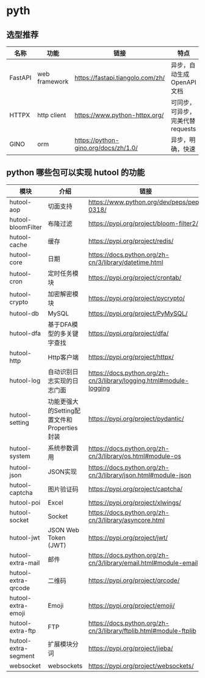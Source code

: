 # pyth

## 选型推荐

| 名称       | 功能          |     链接                                   |  特点                                    |
| ----------|---------------|-------------------------------------------|---------------------------------------- |
| FastAPI   | web framework |     https://fastapi.tiangolo.com/zh/      |  异步，自动生成 OpenAPI 文档               |
| HTTPX     | http client   |     https://www.python-httpx.org/         |  可同步，可异步，完美代替 requests          |
| GINO      | orm          |     https://python-gino.org/docs/zh/1.0/   |  异步，明确，快速                          |

## python 哪些包可以实现 hutool 的功能

| 模块                |     介绍                                                                          |链接                                       |
| -------------------|---------------------------------------------------------------------------------- |-------------------------------------------|
| hutool-aop         |     切面支持                                                                | https://www.python.org/dev/peps/pep-0318/  |
| hutool-bloomFilter |     布隆过滤                                        | https://pypi.org/project/bloom-filter2/    |
| hutool-cache       |     缓存                                                             | https://pypi.org/project/redis/ |
| hutool-core        |     日期                                        | https://docs.python.org/zh-cn/3/library/datetime.html |
| hutool-cron        |     定时任务模块                               | https://pypi.org/project/crontab/ |
| hutool-crypto      |     加密解密模块                               | https://pypi.org/project/pycrypto/ |
| hutool-db          |     MySQL                                         | https://pypi.org/project/PyMySQL/ |
| hutool-dfa         |     基于DFA模型的多关键字查找                                                         | https://pypi.org/project/dfa/ |
| hutool-http        |     Http客户端                                            | https://pypi.org/project/httpx/ |
| hutool-log         |     自动识别日志实现的日志门面                                                         | https://docs.python.org/zh-cn/3/library/logging.html#module-logging   |
| hutool-setting     |     功能更强大的Setting配置文件和Properties封装                                        | https://pypi.org/project/pydantic/ |
| hutool-system      |     系统参数调用                                                 | https://docs.python.org/zh-cn/3/library/os.html#module-os |
| hutool-json        |     JSON实现                                                                       | https://docs.python.org/zh-cn/3/library/json.html#module-json | 
| hutool-captcha     |     图片验证码                                                                   | https://pypi.org/project/captcha/ |
| hutool-poi         |    Excel                                                   | https://pypi.org/project/xlwings/ |
| hutool-socket      |    Socket                                                | https://docs.python.org/zh-cn/3/library/asyncore.html |
| hutool-jwt         |     JSON Web Token (JWT)                                             | https://pypi.org/project/jwt/ |
| hutool-extra-mail     |    邮件   | https://docs.python.org/zh-cn/3/library/email.html#module-email |
| hutool-extra-qrcode   |    二维码   | https://pypi.org/project/qrcode/ |
| hutool-extra-emoji    |     Emoji  | https://pypi.org/project/emoji/ | 
| hutool-extra-ftp      |     FTP            | https://docs.python.org/zh-cn/3/library/ftplib.html#module-ftplib |
| hutool-extra-segment  |     扩展模块分词            | https://pypi.org/project/jieba/ |
| websocket             |      websockets            | https://pypi.org/project/websockets/ |
